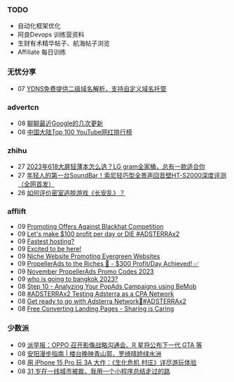 ### TODO
-  自动化框架优化
-  阿良Devops 训练营资料
-  生财有术精华帖子、航海帖子浏览
-  Affiliate 每日训练

### 无忧分享
<!-- ruyo:START -->
-  07 [YDNS免费提供二级域名解析，支持自定义域名托管](https://51.ruyo.net/18529.html)<!-- ruyo:END -->

### advertcn
<!-- advertcn:START -->
-  08 [聊聊最近Google的几次更新](https://www.advertcn.com/forum.php?mod=viewthread&tid=112856)
-  08 [中国大陆Top 100 YouTube网红排行榜](https://www.advertcn.com/forum.php?mod=viewthread&tid=112850)<!-- advertcn:END -->

### zhihu
<!-- zhihu:START -->
-  27 [2023年618大屏轻薄本怎么选？LG gram全家桶，总有一款适合你](http://zhuanlan.zhihu.com/p/632641888?utm_campaign=rss&utm_medium=rss&utm_source=rss&utm_content=title)
-  27 [年轻人的第一台SoundBar！索尼轻巧型全景声回音壁HT-S2000深度评测（全网首发）](http://zhuanlan.zhihu.com/p/630990296?utm_campaign=rss&utm_medium=rss&utm_source=rss&utm_content=title)
-  26 [如何评价密室逃脱游戏《长安乱》？](http://www.zhihu.com/question/563950552/answer/3045961312?utm_campaign=rss&utm_medium=rss&utm_source=rss&utm_content=title)<!-- zhihu:END -->

### afflift
<!-- afflift:START -->
-  09 [Promoting Offers Against Blackhat Competition](https://afflift.com/f/threads/promoting-offers-against-blackhat-competition.11970/)
-  09 [Let&#39;s make $100 profit per day or DIE #ADSTERRAx2](https://afflift.com/f/threads/lets-make-100-profit-per-day-or-die-adsterrax2.11969/)
-  09 [Fastest hosting?](https://afflift.com/f/threads/fastest-hosting.11983/)
-  09 [Excited to be here!](https://afflift.com/f/threads/excited-to-be-here.11977/)
-  09 [Niche Website Promoting Evergreen Websites](https://afflift.com/f/threads/niche-website-promoting-evergreen-websites.11872/)
-  09 [PropellerAds to the Riches 🤑 - $300 Profit/Day Achieved! ✅](https://afflift.com/f/threads/propellerads-to-the-riches-%F0%9F%A4%91-300-profit-day-achieved-%E2%9C%85.11567/)
-  09 [November PropellerAds Promo Codes 2023](https://afflift.com/f/threads/november-propellerads-promo-codes-2023.11924/)
-  09 [who is going to bangkok 2023?](https://afflift.com/f/threads/who-is-going-to-bangkok-2023.11889/)
-  08 [Step 10 - Analyzing Your PopAds Campaigns using BeMob](https://afflift.com/f/threads/step-10-analyzing-your-popads-campaigns-using-bemob.2947/)
-  08 [#ADSTERRAx2 Testing Adsterra as a CPA Network](https://afflift.com/f/threads/adsterrax2-testing-adsterra-as-a-cpa-network.11954/)
-  08 [Get ready to go with Adsterra Network🚩#ADSTERRAx2](https://afflift.com/f/threads/get-ready-to-go-with-adsterra-network%F0%9F%9A%A9-adsterrax2.11949/)
-  08 [Free Converting Landing Pages - Sharing is Caring](https://afflift.com/f/threads/free-converting-landing-pages-sharing-is-caring.11979/)<!-- afflift:END -->

### 少数派
<!-- sspai:START -->
-  09 [派早报：OPPO 召开影像战略沟通会、R 星将公布下一代 GTA 等](https://sspai.com/post/84287)
-  08 [安阳漫步指南 | 楼台晚映青山郭，罗绮晴娇绿水洲](https://sspai.com/post/84241)
-  08 [用 iPhone 15 Pro 玩 3A 大作：《生化危机 村庄》详尽游玩体验](https://sspai.com/post/84223)
-  08 [31 岁在一线城市被裁，我用一个小程序总结走过的路](https://sspai.com/post/83956)<!-- sspai:END -->
